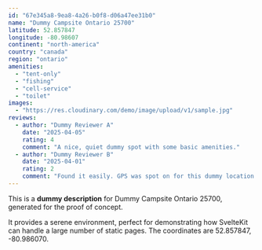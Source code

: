 ```yaml
---
id: "67e345a8-9ea8-4a26-b0f8-d06a47ee31b0"
name: "Dummy Campsite Ontario 25700"
latitude: 52.857847
longitude: -80.98607
continent: "north-america"
country: "canada"
region: "ontario"
amenities:
  - "tent-only"
  - "fishing"
  - "cell-service"
  - "toilet"
images:
  - "https://res.cloudinary.com/demo/image/upload/v1/sample.jpg"
reviews:
  - author: "Dummy Reviewer A"
    date: "2025-04-05"
    rating: 4
    comment: "A nice, quiet dummy spot with some basic amenities."
  - author: "Dummy Reviewer B"
    date: "2025-04-01"
    rating: 2
    comment: "Found it easily. GPS was spot on for this dummy location."
---
```


This is a **dummy description** for Dummy Campsite Ontario 25700, generated for the proof of concept.

It provides a serene environment, perfect for demonstrating how SvelteKit can handle a large number of static pages. The coordinates are 52.857847, -80.986070.
